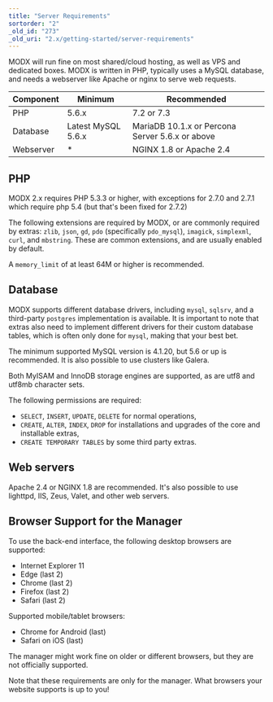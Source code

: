 ```yaml
---
title: "Server Requirements"
sortorder: "2"
_old_id: "273"
_old_uri: "2.x/getting-started/server-requirements"
---
```


MODX will run fine on most shared/cloud hosting, as well as VPS and dedicated boxes. MODX is written in PHP, typically uses a MySQL database, and needs a webserver like Apache or nginx to serve web requests.

| Component | Minimum            | Recommended                                     |
| --------- | ------------------ | ----------------------------------------------- |
| PHP       | 5.6.x              | 7.2 or 7.3                                      |
| Database  | Latest MySQL 5.6.x | MariaDB 10.1.x or Percona Server 5.6.x or above |
| Webserver | *                  | NGINX 1.8 or Apache 2.4                         |

## PHP

MODX 2.x requires PHP 5.3.3 or higher, with exceptions for 2.7.0 and 2.7.1 which require php 5.4 (but that's been fixed for 2.7.2)

The following extensions are required by MODX, or are commonly required by extras: `zlib`, `json`, `gd`, `pdo` (specifically `pdo_mysql`), `imagick`, `simplexml`, `curl`, and `mbstring`. These are common extensions, and are usually enabled by default.

A `memory_limit` of at least 64M or higher is recommended.

## Database

MODX supports different database drivers, including `mysql`, `sqlsrv`, and a third-party `postgres` implementation is available. It is important to note that extras also need to implement different drivers for their custom database tables, which is often only done for `mysql`, making that your best bet.

The minimum supported MySQL version is 4.1.20, but 5.6 or up is recommended. It is also possible to use clusters like Galera.

Both MyISAM and InnoDB storage engines are supported, as are utf8 and utf8mb character sets.

The following permissions are required:

- `SELECT`, `INSERT`, `UPDATE`, `DELETE` for normal operations,
- `CREATE`, `ALTER`, `INDEX`, `DROP` for installations and upgrades of the core and installable extras,
- `CREATE TEMPORARY TABLES` by some third party extras.

## Web servers

Apache 2.4 or NGINX 1.8 are recommended. It's also possible to use lighttpd, IIS, Zeus, Valet, and other web servers.

## Browser Support for the Manager

To use the back-end interface, the following desktop browsers are supported:

- Internet Explorer 11
- Edge (last 2)
- Chrome (last 2)
- Firefox (last 2)
- Safari (last 2)

Supported mobile/tablet browsers:

- Chrome for Android (last)
- Safari on iOS (last)

The manager might work fine on older or different browsers, but they are not officially supported.

Note that these requirements are only for the manager. What browsers your website supports is up to you!
